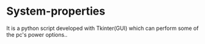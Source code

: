 # System-properties
It is a python script developed with Tkinter(GUI) which can perform some of the pc's power options..

